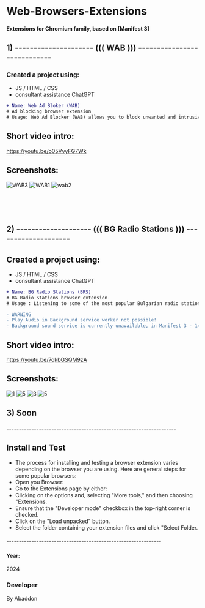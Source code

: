 # Web-Browsers-Extensions
#### Extensions for Chromium family, based on [Manifest 3] 

## 1)  --------------------- ((( WAB ))) ----------------------------

### Created a project using:
+ JS / HTML / CSS
+ consultant assistance ChatGPT

```diff
+ Name: Web Ad Bloker (WAB)
# Ad blocking browser extension
# Usage: Web Ad Blocker (WAB) allows you to block unwanted and intrusive ads on specific websites.
```

## Short video intro:
https://youtu.be/o05VvyFG7Wk

## Screenshots:
![WAB3](https://github.com/byAbaddon/Web-Browsers-Extensions/assets/51271834/dc0de3b1-7a00-4cf6-8be5-8570a114921f)
![WAB1](https://github.com/byAbaddon/Web-Browsers-Extensions/assets/51271834/97d4ad8d-010e-4558-baae-99315cea5735)
![wab2](https://github.com/byAbaddon/Web-Browsers-Extensions/assets/51271834/6b74ab52-a77e-44e3-bde3-884593cf147d)


</br> </br> </br>

## 2) -------------------- ((( BG Radio Stations ))) --------------------
## Created a project using:
+ JS / HTML / CSS
+ consultant assistance ChatGPT

```diff
+ Name: BG Radio Stations (BRS)
# BG Radio Stations browser extension
# Usage : Listening to some of the most popular Bulgarian radio stations.
```
```diff
- WARNING
- Play Audio in Background service worker not possible!
- Background sound service is currently unavailable, in Manifest 3 - 14/02/2024
```

## Short video intro:
https://youtu.be/7qkbGSQM9zA

## Screenshots:
![1](https://github.com/byAbaddon/Web-Browsers-Extensions/assets/51271834/4cb881c1-fe2c-4f22-ae73-e6a279b90145)
![5](https://github.com/byAbaddon/Web-Browsers-Extensions/assets/51271834/4633835d-35cf-404a-aef5-746fe36d05f6)
![3](https://github.com/byAbaddon/Web-Browsers-Extensions/assets/51271834/214a3bb4-f5ab-4ba2-835f-4e18a699877c)
![5](https://github.com/byAbaddon/Web-Browsers-Extensions/assets/51271834/bd7f26eb-97dd-44b3-8988-861a82be5edb)

## 3) Soon

#### --------------------------------------------------------------------

## Install and Test
- The process for installing and testing a browser extension varies depending on the browser you are using. Here are general steps for some popular browsers:
- Open you Browser:
- Go to the Extensions page by either:
- Clicking on the options and, selecting "More tools," and then choosing "Extensions.
- Ensure that the "Developer mode" checkbox in the top-right corner is checked.
- Click on the "Load unpacked" button.
- Select the folder containing your extension files and click "Select Folder.

#### --------------------------------------------------------------

#### Year:
2024

### Developer
By Abaddon




